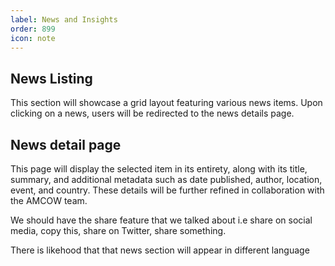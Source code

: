 ```yaml
---
label: News and Insights
order: 899
icon: note
---
```


## News Listing

This section will showcase a grid layout featuring various news items. Upon clicking on a news, users will be redirected to the news details page.

## News detail page

This page will display the selected item in its entirety, along with its title, summary, and additional metadata such as date published, author, location, event, and country. These details will be further refined in collaboration with the AMCOW team.

We should have the share feature that we talked about i.e share on social media, copy this, share on Twitter, share something.   

There is likehood that that news section will appear in different language